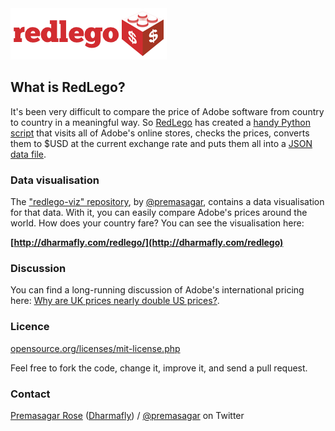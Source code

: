 <img src="http://github.com/redlego/scraper/raw/master/redlego.png" />

What is RedLego?
----------------

It's been very difficult to compare the price of Adobe software from country to country in a meaningful way. So [RedLego](http://github.com/redlego) has created a [handy Python script](http://github.com/redlego/scraper/) that visits all of Adobe's online stores, checks the prices, converts them to $USD at the current exchange rate and puts them all into a [JSON data file](http://github.com/redlego/data/raw/master/prices.json).

### Data visualisation ###
The ["redlego-viz" repository](http://github.com/premasagar/redlego-viz), by [@premasagar](http://twitter.com/premasagar), contains a data visualisation for that data. With it, you can easily compare Adobe's prices around the world. How does your country fare? You can see the visualisation here:

**[http://dharmafly.com/redlego/](http://dharmafly.com/redlego)**

### Discussion ###

You can find a long-running discussion of Adobe's international pricing here: [Why are UK prices nearly double US prices?](http://getsatisfaction.com/adobe/topics/why_are_uk_prices_nearly_double_us_prices).

### Licence ###

[opensource.org/licenses/mit-license.php](http://opensource.org/licenses/mit-license.php)

Feel free to fork the code, change it, improve it, and send a pull request.

### Contact ###
[Premasagar Rose](http://premasagar.com) ([Dharmafly](http://dharmafly.com)) / [@premasagar](http://twitter.com/premasagar) on Twitter
